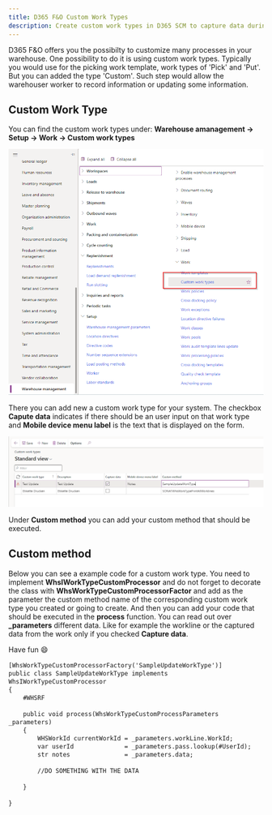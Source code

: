 ```yaml
---
title: D365 F&O Custom Work Types
description: Create custom work types in D365 SCM to capture data during picking or make updates to data.
---
```


D365 F&O offers you the possibilty to customize many processes in your warehouse. One possibility to do it is using custom work types. Typically you would use for the picking work template, work types of 'Pick' and 'Put'. But you can added the type 'Custom'. Such step would allow the warehouser worker to record information or updating some information.

## Custom Work Type

You can find the custom work types under: **Warehouse amanagement -> Setup -> Work -> Custom work types**

![Menu D365 Custom Work Types](/assets/img/MenuCustomWorkTypes.png)

There you can add new a custom work type for your system. The checkbox **Capute data** indicates if there should be an user input on that work type and **Mobile device menu label** is the text that is displayed on the form.

![Custom Work Type Form](/assets/img/CustomWorkTypeExample.png)

Under **Custom method** you can add your custom method that should be executed.

## Custom method

Below you can see a example code for a custom work type. You need to implement **WhsIWorkTypeCustomProcessor** and do not forget to decorate the class with **WhsWorkTypeCustomProcessorFactor** and add as the parameter the custom method name of the corresponding custom work type you created or going to create.
And then you can add your code that should be executed in the **process** function. You can read out over **\_parameters** different data. Like for example the workline or the captured data from the work only if you checked **Capture data**.

Have fun :smile:

```text
[WhsWorkTypeCustomProcessorFactory('SampleUpdateWorkType')]
public class SampleUpdateWorkType implements WhsIWorkTypeCustomProcessor
{
    #WHSRF

    public void process(WhsWorkTypeCustomProcessParameters _parameters)
    {
        WHSWorkId currentWorkId = _parameters.workLine.WorkId;
        var userId              = _parameters.pass.lookup(#UserId);
        str notes               = _parameters.data;

        //DO SOMETHING WITH THE DATA

    }

}
```
